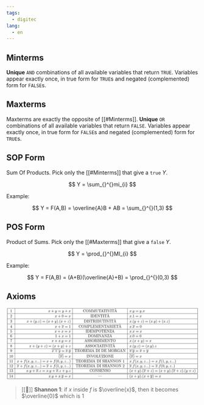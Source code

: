 ```yaml
---
tags:
  - digitec
lang:
  - en
---
```


## Minterms

**Unique** `AND` combinations of all available variables that return `TRUE`. Variables appear exactly once, in true form for `TRUE`s and negated (complemented) form for `FALSE`s.

## Maxterms

Maxterms are exactly the opposite of [[#Minterms]]. **Unique** `OR` combinations of all available variables that return `FALSE`. Variables appear exactly once, in true form for `FALSE`s and negated (complemented) form for `TRUE`s.

## SOP Form

Sum Of Products. Pick only the [[#Minterms]] that give a `true` $Y$.

$$
Y = \sum_{}^{}mi_{i}
$$

Example:

$$
Y = F(A,B) = \overline{A}B + AB = \sum_{}^{}(1,3)
$$

## POS Form

Product of Sums. Pick only the [[#Maxterms]] that give a `false` $Y$.

$$
Y = \prod_{}^{}MI_{i}
$$

Example:

$$
Y = F(A,B) = (A+B)(\overline{A}+B) = \prod_{}^{}(0,3)
$$

## Axioms

![axioms](../_cdn/digitec/boolean_axioms.png)

> [[🚨]] **Shannon 1**: if $x$ inside $f$ is $\overline{x}$, then it becomes $\overline{0}$ which is $1$

